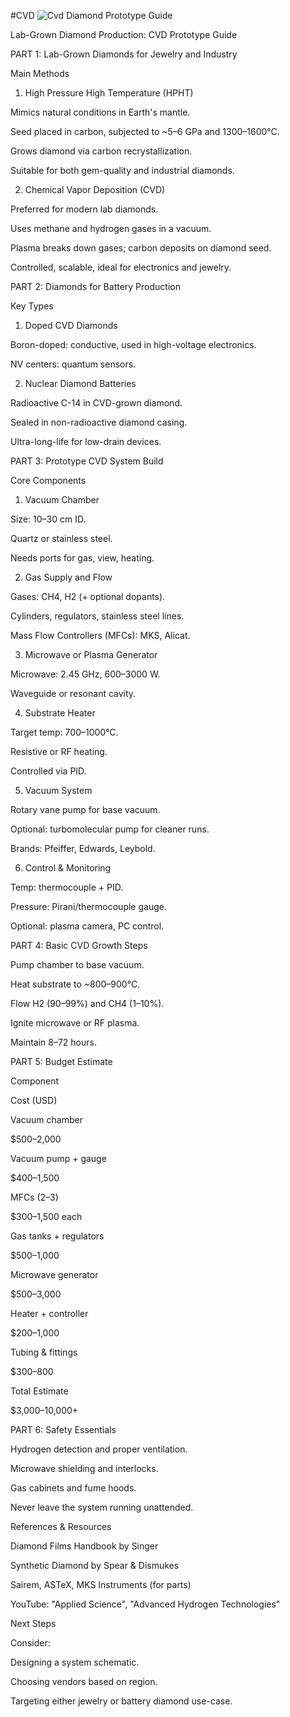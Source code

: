 #CVD 
![Cvd Diamond Prototype Guide](https://github.com/user-attachments/assets/5283a8c5-1946-4775-b272-246717ef8ab1)

Lab-Grown Diamond Production: CVD Prototype Guide

PART 1: Lab-Grown Diamonds for Jewelry and Industry

Main Methods

1. High Pressure High Temperature (HPHT)

Mimics natural conditions in Earth's mantle.

Seed placed in carbon, subjected to ~5–6 GPa and 1300–1600°C.

Grows diamond via carbon recrystallization.

Suitable for both gem-quality and industrial diamonds.

2. Chemical Vapor Deposition (CVD)

Preferred for modern lab diamonds.

Uses methane and hydrogen gases in a vacuum.

Plasma breaks down gases; carbon deposits on diamond seed.

Controlled, scalable, ideal for electronics and jewelry.

PART 2: Diamonds for Battery Production

Key Types

1. Doped CVD Diamonds

Boron-doped: conductive, used in high-voltage electronics.

NV centers: quantum sensors.

2. Nuclear Diamond Batteries

Radioactive C-14 in CVD-grown diamond.

Sealed in non-radioactive diamond casing.

Ultra-long-life for low-drain devices.

PART 3: Prototype CVD System Build

Core Components

1. Vacuum Chamber

Size: 10–30 cm ID.

Quartz or stainless steel.

Needs ports for gas, view, heating.

2. Gas Supply and Flow

Gases: CH4, H2 (+ optional dopants).

Cylinders, regulators, stainless steel lines.

Mass Flow Controllers (MFCs): MKS, Alicat.

3. Microwave or Plasma Generator

Microwave: 2.45 GHz, 600–3000 W.

Waveguide or resonant cavity.

4. Substrate Heater

Target temp: 700–1000°C.

Resistive or RF heating.

Controlled via PID.

5. Vacuum System

Rotary vane pump for base vacuum.

Optional: turbomolecular pump for cleaner runs.

Brands: Pfeiffer, Edwards, Leybold.

6. Control & Monitoring

Temp: thermocouple + PID.

Pressure: Pirani/thermocouple gauge.

Optional: plasma camera, PC control.

PART 4: Basic CVD Growth Steps

Pump chamber to base vacuum.

Heat substrate to ~800–900°C.

Flow H2 (90–99%) and CH4 (1–10%).

Ignite microwave or RF plasma.

Maintain 8–72 hours.

PART 5: Budget Estimate

Component

Cost (USD)

Vacuum chamber

$500–2,000

Vacuum pump + gauge

$400–1,500

MFCs (2–3)

$300–1,500 each

Gas tanks + regulators

$500–1,000

Microwave generator

$500–3,000

Heater + controller

$200–1,000

Tubing & fittings

$300–800

Total Estimate

$3,000–10,000+

PART 6: Safety Essentials

Hydrogen detection and proper ventilation.

Microwave shielding and interlocks.

Gas cabinets and fume hoods.

Never leave the system running unattended.

References & Resources

Diamond Films Handbook by Singer

Synthetic Diamond by Spear & Dismukes

Sairem, ASTeX, MKS Instruments (for parts)

YouTube: "Applied Science", "Advanced Hydrogen Technologies"

Next Steps

Consider:

Designing a system schematic.

Choosing vendors based on region.

Targeting either jewelry or battery diamond use-case.

